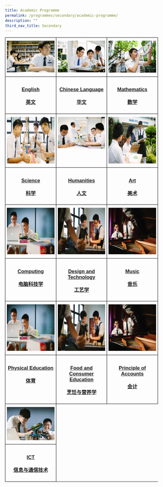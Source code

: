 ```yaml
---
title: Academic Programme
permalink: /programmes/secondary/academic-programme/
description: ""
third_nav_title: Secondary
---
```

<style type="text/css">
.tg  {border-collapse:collapse;border-spacing:0;}
.tg td{border-color:black;border-style:solid;border-width:1px;font-family:Arial, sans-serif;font-size:14px;
  overflow:hidden;padding:10px 5px;word-break:normal;}
.tg th{border-color:black;border-style:solid;border-width:1px;font-family:Arial, sans-serif;font-size:14px;
  font-weight:normal;overflow:hidden;padding:10px 5px;word-break:normal;}
.tg .tg-0lax{text-align:left;vertical-align:top}
</style>
<table class="tg" style="table-layout: fixed; width: 100%;">
<thead>
  <tr>
    <td class="tg-0lax">
      <a href="/programmes/secondary/academic-programme/english/">
<img src="/images/english_v1.png" alt="english">
    </a></td>
    <td class="tg-0lax" style="text-align: center;">
      <a href="/programmes/secondary/academic-programme/chinese-language/">
        <img src="/images/chinese_v1.png" alt="chinese language" style="max-width: 100%; height: auto;">
      </a>
    </td>
    <td class="tg-0lax">
      <a href="/programmes/secondary/academic-programme/mathematics/">
        <img src="/images/maths_v1.png" style="max-width: 100%; height: auto;">
      </a>
    </td>
  </tr>
</thead>
<tbody>
  <tr>
    <td class="tg-0lax" style="width: 33.33%"><a href="/programmes/secondary/academic-programme/english/"><center><h3>English<br><br>英文</h3></center></a></td>
    <td class="tg-0lax" style="width: 33.33%"><a href="/programmes/secondary/academic-programme/chinese-language/"><center><h3>Chinese Language<br><br>华文</h3></center></a></td>
    <td class="tg-0lax" style="width: 33.33%"><a href="/programmes/secondary/academic-programme/mathematics/"><center><h3>Mathematics<br><br>数学</h3></center></a></td>
  </tr>
  <tr>
    <td class="tg-0lax"><a href="/programmes/secondary/academic-programme/science/">
<img src="/images/science_v1.png" alt="science" width="272" height="153">
</a></td>
    <td class="tg-0lax"><a href="/programmes/secondary/academic-programme/humanities/">
<img src="/images/humanities_v1.png" alt="humanities" style="max-width: 100%; height: auto;">
</a></td>
    <td class="tg-0lax"><a href="/programmes/secondary/academic-programme/art/">
<img src="/images/arts_v1.png" alt="arts" width="272" height="153">
</a></td>
  </tr>
  <tr>
    <td class="tg-0lax" style="width: 33.33%"><a href="/programmes/secondary/academic-programme/science/"><center><h3>Science<br><br>科学</h3></center></a></td>
    <td class="tg-0lax" style="width: 33.33%"><a href="/programmes/secondary/academic-programme/humanities/"><center><h3>Humanities<br><br>人文</h3></center></a></td>
    <td class="tg-0lax" style="width: 33.33%"><a href="/programmes/secondary/academic-programme/art/"><center><h3>Art<br><br>美术</h3></center></a></td>
  </tr>
 <tr>
    <td class="tg-0lax"><a href="/programmes/secondary/academic-programme/computing/">
<img src="/images/computer-science_v1.png" alt="computing" width="272" height="153"></a></td>
		<td class="tg-0lax"><a href="/programmes/secondary/academic-programme/design-and-technology/">
<img src="/images/d&amp;t_v1.png" alt="dnt" width="272" height="153"></a></td>
		<td class="tg-0lax"><a href="/programmes/secondary/academic-programme/music/">
<img src="/images/music_v1.png" alt="music" width="272" height="153"></a></td>
</tr>
  <tr>
    <td class="tg-0lax" style="width: 33.33%"><a href="/programmes/secondary/academic-programme/computing/"><center><h3>Computing<br><br>电脑科技学</h3></center></a></td>
		<td class="tg-0lax" style="width: 33.33%"><a href="/programmes/secondary/academic-programme/design-and-technology/"><center><h3>Design and Technology<br><br>工艺学</h3></center></a></td>
		<td class="tg-0lax" style="width: 33.33%"><a href="/programmes/secondary/academic-programme/music/"><center><h3>Music<br><br>音乐</h3></center></a></td>
  </tr>
	<tr>
    <td class="tg-0lax"><a href="/programmes/secondary/academic-programme/computing/">
<img src="/images/computer-science_v1.png" alt="computing" width="272" height="153"></a></td>
		<td class="tg-0lax"><a href="/programmes/secondary/academic-programme/design-and-technology/">
<img src="/images/d&amp;t_v1.png" alt="dnt" width="272" height="153"></a></td>
		<td class="tg-0lax"><a href="/programmes/secondary/academic-programme/music/">
<img src="/images/music_v1.png" alt="music" width="272" height="153"></a></td>
</tr>
</tbody><tbody>
  <tr>
    <td class="tg-0lax" style="width: 33.33%"><a href="/programmes/secondary/academic-programme/physical-education/"><center><h3>Physical Education<br><br>体育</h3></center></a></td>
    <td class="tg-0lax" style="width: 33.33%"><a href="/programmes/secondary/academic-programme/food-and-consumer-education/"><center><h3>Food and Consumer Education<br><br>烹饪与营养学</h3></center></a></td>
    <td class="tg-0lax" style="width: 33.33%"><a href="/programmes/secondary/academic-programme/principles-of-account/"><center><h3>Principle of Accounts<br><br>会计</h3></center></a></td>
  </tr>
	<tr>
    <td class="tg-0lax">
      <a href="/academic-programme/secondary/ict-secondary/">
<img src="/images/ictsecondary.jpg" alt="ict">
    </a></td>
	</tr>
		<tr>
    <td class="tg-0lax" style="width: 33.33%"><a href="/academic-programme/secondary/ict-secondary/"><center><h3>ICT<br><br>信息与通信技术</h3></center></a></td>
	</tr>
</tbody>
</table>
